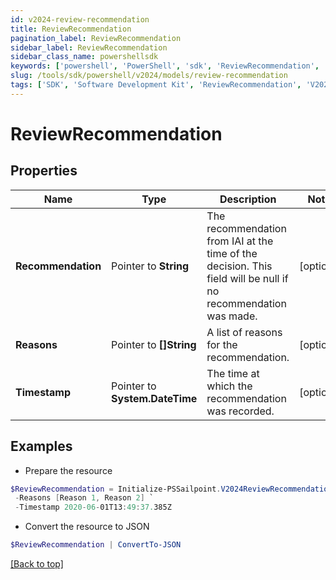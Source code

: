 ```yaml
---
id: v2024-review-recommendation
title: ReviewRecommendation
pagination_label: ReviewRecommendation
sidebar_label: ReviewRecommendation
sidebar_class_name: powershellsdk
keywords: ['powershell', 'PowerShell', 'sdk', 'ReviewRecommendation', 'V2024ReviewRecommendation'] 
slug: /tools/sdk/powershell/v2024/models/review-recommendation
tags: ['SDK', 'Software Development Kit', 'ReviewRecommendation', 'V2024ReviewRecommendation']
---
```



# ReviewRecommendation

## Properties

Name | Type | Description | Notes
------------ | ------------- | ------------- | -------------
**Recommendation** |  Pointer to **String** | The recommendation from IAI at the time of the decision. This field will be null if no recommendation was made. | [optional] 
**Reasons** |  Pointer to **[]String** | A list of reasons for the recommendation. | [optional] 
**Timestamp** |  Pointer to **System.DateTime** | The time at which the recommendation was recorded. | [optional] 

## Examples

- Prepare the resource
```powershell
$ReviewRecommendation = Initialize-PSSailpoint.V2024ReviewRecommendation  -Recommendation null `
 -Reasons [Reason 1, Reason 2] `
 -Timestamp 2020-06-01T13:49:37.385Z
```

- Convert the resource to JSON
```powershell
$ReviewRecommendation | ConvertTo-JSON
```


[[Back to top]](#) 

